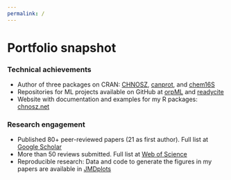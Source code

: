 ```yaml
---
permalink: /
---
```


<h1>Portfolio snapshot</h1>

### Technical achievements
- Author of three packages on CRAN: [CHNOSZ](https://doi.org/https://doi.org/10.32614/CRAN.package.CHNOSZ), [canprot](https://doi.org/10.32614/CRAN.package.canprot), and [chem16S](https://doi.org/10.32614/CRAN.package.chem16S)
- Repositories for ML projects available on GitHub at [orpML](https://github.com/jedick/orpML) and [readycite](https://github.com/jedick/readycite)
- Website with documentation and examples for my R packages: [chnosz.net](https://chnosz.net/)

### Research engagement
- Published 80+ peer-reviewed papers (21 as first author). Full list at [Google Scholar](http://scholar.google.com/scholar?hl=en)
- More than 50 reviews submitted. Full list at [Web of Science](https://webofscience.clarivate.cn/wos/author/record/K-1619-2013)
- Reproducible research: Data and code to generate the figures in my papers are available in [JMDplots](https://github.com/jedick/JMDplots)


